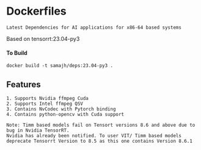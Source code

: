 # Dockerfiles
    Latest Dependencies for AI applications for x86-64 based systems  


Based on tensorrt:23.04-py3

#### To Build
   ```docker build -t samajh/deps:23.04-py3 . ```

## Features
````
1. Supports Nvidia ffmpeg Cuda
2. Supports Intel ffmpeg QSV
3. Contains NvCodec with Pytorch binding
4. Contains python-opencv with Cuda support
````

    Note: Timm based models fail on Tensort versions 8.6 and above due to bug in Nvidia TensorRT.
    Nvidia has already been notified. To user VIT/ Timm based models deprecate Tensorrt Version to 8.5 as this one contains Version 8.6.1